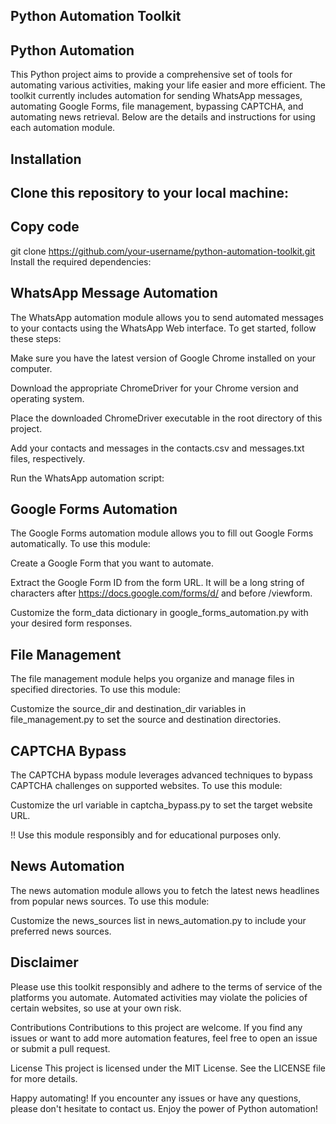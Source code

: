 Python Automation Toolkit
----------------------------

Python Automation
-----------------

This Python project aims to provide a comprehensive set of tools for automating various activities, making your life easier and more efficient. The toolkit currently includes automation for sending WhatsApp messages, automating Google Forms, file management, bypassing CAPTCHA, and automating news retrieval. Below are the details and instructions for using each automation module.

Installation
---------------

Clone this repository to your local machine:
-------------------------------
Copy code
---

git clone https://github.com/your-username/python-automation-toolkit.git
Install the required dependencies:


WhatsApp Message Automation
----------------------------

The WhatsApp automation module allows you to send automated messages to your contacts using the WhatsApp Web interface. To get started, follow these steps:

Make sure you have the latest version of Google Chrome installed on your computer.

Download the appropriate ChromeDriver for your Chrome version and operating system.

Place the downloaded ChromeDriver executable in the root directory of this project.

Add your contacts and messages in the contacts.csv and messages.txt files, respectively.

Run the WhatsApp automation script:

Google Forms Automation
---------------------------------
The Google Forms automation module allows you to fill out Google Forms automatically. To use this module:

Create a Google Form that you want to automate.

Extract the Google Form ID from the form URL. It will be a long string of characters after https://docs.google.com/forms/d/ and before /viewform.

Customize the form_data dictionary in google_forms_automation.py with your desired form responses.


File Management
----------------
The file management module helps you organize and manage files in specified directories. To use this module:

Customize the source_dir and destination_dir variables in file_management.py to set the source and destination directories.


CAPTCHA Bypass
--------------------
The CAPTCHA bypass module leverages advanced techniques to bypass CAPTCHA challenges on supported websites. To use this module:

Customize the url variable in captcha_bypass.py to set the target website URL.

!! Use this module responsibly and for educational purposes only.

News Automation
------------------
The news automation module allows you to fetch the latest news headlines from popular news sources. To use this module:

Customize the news_sources list in news_automation.py to include your preferred news sources.

Disclaimer
----------
Please use this toolkit responsibly and adhere to the terms of service of the platforms you automate. Automated activities may violate the policies of certain websites, so use at your own risk.

Contributions
Contributions to this project are welcome. If you find any issues or want to add more automation features, feel free to open an issue or submit a pull request.

License
This project is licensed under the MIT License. See the LICENSE file for more details.

Happy automating! If you encounter any issues or have any questions, please don't hesitate to contact us. Enjoy the power of Python automation!
